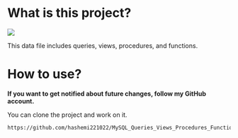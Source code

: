 
# What is this project? 
<span><img src="https://img.shields.io/badge/MySQL-316192?style=flat&logo=postgresql&logoColor=white" /></span>

This data file includes queries, views, procedures, and functions.

# How to use?

<strong>If you want to get notified about future changes, follow my GitHub account.</strong>

You can clone the project and work on it.

```bash
https://github.com/hashemi221022/MySQL_Queries_Views_Procedures_Functions.git
```


